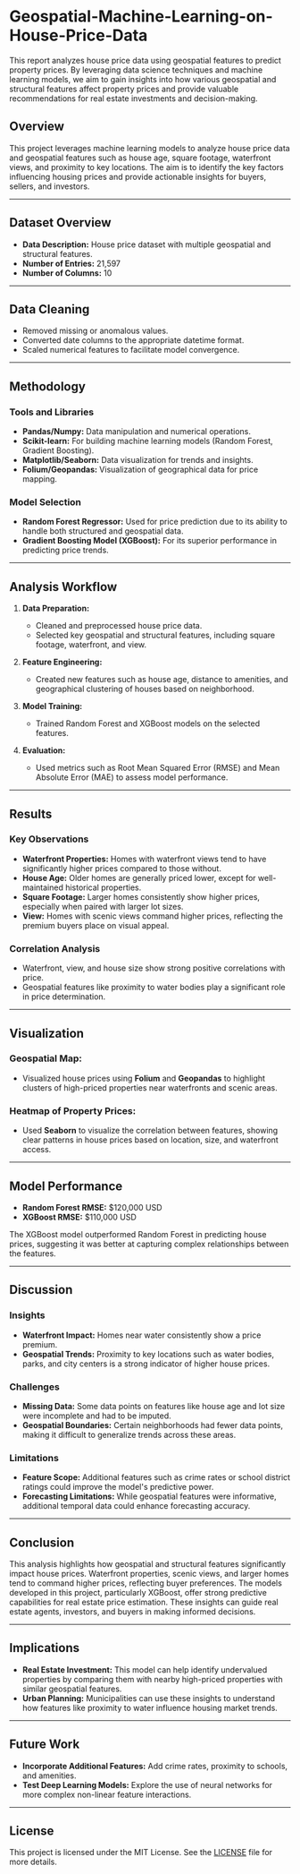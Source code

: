 # Geospatial-Machine-Learning-on-House-Price-Data
This report analyzes house price data using geospatial features to predict property prices. By leveraging data science techniques and machine learning models, we aim to gain insights into how various geospatial and structural features affect property prices and provide valuable recommendations for real estate investments and decision-making.

## **Overview**
This project leverages machine learning models to analyze house price data and geospatial features such as house age, square footage, waterfront views, and proximity to key locations. The aim is to identify the key factors influencing housing prices and provide actionable insights for buyers, sellers, and investors.

---

## **Dataset Overview**
- **Data Description:** House price dataset with multiple geospatial and structural features.
- **Number of Entries:** 21,597
- **Number of Columns:** 10

---

## **Data Cleaning**
- Removed missing or anomalous values.
- Converted date columns to the appropriate datetime format.
- Scaled numerical features to facilitate model convergence.

---

## **Methodology**

### **Tools and Libraries**
- **Pandas/Numpy:** Data manipulation and numerical operations.
- **Scikit-learn:** For building machine learning models (Random Forest, Gradient Boosting).
- **Matplotlib/Seaborn:** Data visualization for trends and insights.
- **Folium/Geopandas:** Visualization of geographical data for price mapping.

### **Model Selection**
- **Random Forest Regressor:** Used for price prediction due to its ability to handle both structured and geospatial data.
- **Gradient Boosting Model (XGBoost):** For its superior performance in predicting price trends.

---

## **Analysis Workflow**

1. **Data Preparation:**
   - Cleaned and preprocessed house price data.
   - Selected key geospatial and structural features, including square footage, waterfront, and view.

2. **Feature Engineering:**
   - Created new features such as house age, distance to amenities, and geographical clustering of houses based on neighborhood.

3. **Model Training:**
   - Trained Random Forest and XGBoost models on the selected features.

4. **Evaluation:**
   - Used metrics such as Root Mean Squared Error (RMSE) and Mean Absolute Error (MAE) to assess model performance.

---

## **Results**

### **Key Observations**
- **Waterfront Properties:** Homes with waterfront views tend to have significantly higher prices compared to those without.
- **House Age:** Older homes are generally priced lower, except for well-maintained historical properties.
- **Square Footage:** Larger homes consistently show higher prices, especially when paired with larger lot sizes.
- **View:** Homes with scenic views command higher prices, reflecting the premium buyers place on visual appeal.

### **Correlation Analysis**
- Waterfront, view, and house size show strong positive correlations with price.
- Geospatial features like proximity to water bodies play a significant role in price determination.

---

## **Visualization**

### **Geospatial Map:**
- Visualized house prices using **Folium** and **Geopandas** to highlight clusters of high-priced properties near waterfronts and scenic areas.

### **Heatmap of Property Prices:**
- Used **Seaborn** to visualize the correlation between features, showing clear patterns in house prices based on location, size, and waterfront access.

---

## **Model Performance**
- **Random Forest RMSE:** $120,000 USD
- **XGBoost RMSE:** $110,000 USD

The XGBoost model outperformed Random Forest in predicting house prices, suggesting it was better at capturing complex relationships between the features.

---

## **Discussion**

### **Insights**
- **Waterfront Impact:** Homes near water consistently show a price premium.
- **Geospatial Trends:** Proximity to key locations such as water bodies, parks, and city centers is a strong indicator of higher house prices.

### **Challenges**
- **Missing Data:** Some data points on features like house age and lot size were incomplete and had to be imputed.
- **Geospatial Boundaries:** Certain neighborhoods had fewer data points, making it difficult to generalize trends across these areas.

### **Limitations**
- **Feature Scope:** Additional features such as crime rates or school district ratings could improve the model's predictive power.
- **Forecasting Limitations:** While geospatial features were informative, additional temporal data could enhance forecasting accuracy.

---

## **Conclusion**

This analysis highlights how geospatial and structural features significantly impact house prices. Waterfront properties, scenic views, and larger homes tend to command higher prices, reflecting buyer preferences. The models developed in this project, particularly XGBoost, offer strong predictive capabilities for real estate price estimation. These insights can guide real estate agents, investors, and buyers in making informed decisions.

---

## **Implications**

- **Real Estate Investment:** This model can help identify undervalued properties by comparing them with nearby high-priced properties with similar geospatial features.
- **Urban Planning:** Municipalities can use these insights to understand how features like proximity to water influence housing market trends.

---

## **Future Work**
- **Incorporate Additional Features:** Add crime rates, proximity to schools, and amenities.
- **Test Deep Learning Models:** Explore the use of neural networks for more complex non-linear feature interactions.

---

## **License**
This project is licensed under the MIT License. See the [LICENSE](LICENSE) file for more details.
